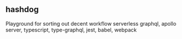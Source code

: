 ## hashdog

Playground for sorting out decent workflow serverless graphql, apollo server, typescript, type-graphql, jest, babel, webpack
